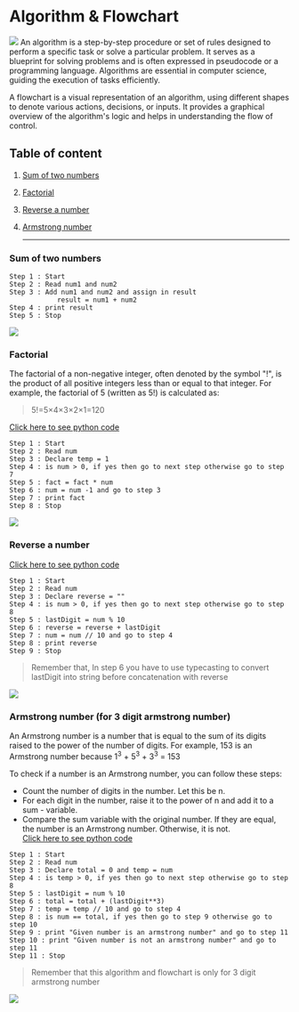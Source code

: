 # Algorithm & Flowchart
![](images/cover.png)
An algorithm is a step-by-step procedure or set of rules designed to perform a specific task or solve a particular problem. It serves as a blueprint for solving problems and is often expressed in pseudocode or a programming language. Algorithms are essential in computer science, guiding the execution of tasks efficiently.

A flowchart is a visual representation of an algorithm, using different shapes to denote various actions, decisions, or inputs. It provides a graphical overview of the algorithm's logic and helps in understanding the flow of control.

## Table of content
1. [Sum of two numbers](#sum-of-two-numbers)
2. [Factorial](#Factorial)
3. [Reverse a number](#reverse-a-number)
4. [Armstrong number](#armstrong-number-for-3-digit-armstrong-number)

   <hr>

###  Sum of two numbers
```
Step 1 : Start
Step 2 : Read num1 and num2
Step 3 : Add num1 and num2 and assign in result
            result = num1 + num2
Step 4 : print result
Step 5 : Stop
```
![](images/sum.png)

### Factorial
The factorial of a non-negative integer, often denoted by the symbol "!", is the product of all positive integers less than or equal to that integer. For example, the factorial of 5 (written as 5!) is calculated as:
> 5!=5×4×3×2×1=120

[Click here to see python code](../programs/factorial.py)

```
Step 1 : Start
Step 2 : Read num
Step 3 : Declare temp = 1 
Step 4 : is num > 0, if yes then go to next step otherwise go to step 7
Step 5 : fact = fact * num
Step 6 : num = num -1 and go to step 3
Step 7 : print fact
Step 8 : Stop
```

![](images/fact.png)


### Reverse a number
[Click here to see python code](../programs/reverse.py)

```
Step 1 : Start
Step 2 : Read num
Step 3 : Declare reverse = ""
Step 4 : is num > 0, if yes then go to next step otherwise go to step 8
Step 5 : lastDigit = num % 10
Step 6 : reverse = reverse + lastDigit
Step 7 : num = num // 10 and go to step 4
Step 8 : print reverse
Step 9 : Stop
```
> Remember that, In step 6 you have to use typecasting to convert lastDigit into string before concatenation with reverse


![](images/reverse.png)

### Armstrong number (for 3 digit armstrong number)
An Armstrong number is a number that is equal to the sum of its digits raised to the power of the number of digits. For example, 153 is an Armstrong number because 1<sup>3</sup> + 5<sup>3</sup> + 3<sup>3</sup> = 153

To check if a number is an Armstrong number, you can follow these steps:

- Count the number of digits in the number. Let this be n.
- For each digit in the number, raise it to the power of n and add it to a sum - variable.
- Compare the sum variable with the original number. If they are equal, the number is an Armstrong number. Otherwise, it is not.<br>
[Click here to see python code](../programs/armstrong.py)

```
Step 1 : Start
Step 2 : Read num
Step 3 : Declare total = 0 and temp = num
Step 4 : is temp > 0, if yes then go to next step otherwise go to step 8
Step 5 : lastDigit = num % 10
Step 6 : total = total + (lastDigit**3)
Step 7 : temp = temp // 10 and go to step 4
Step 8 : is num == total, if yes then go to step 9 otherwise go to step 10
Step 9 : print "Given number is an armstrong number" and go to step 11
Step 10 : print "Given number is not an armstrong number" and go to step 11
Step 11 : Stop
```
> Remember that this algorithm and flowchart is only for 3 digit armstrong number

![](images/armstrong.png)

